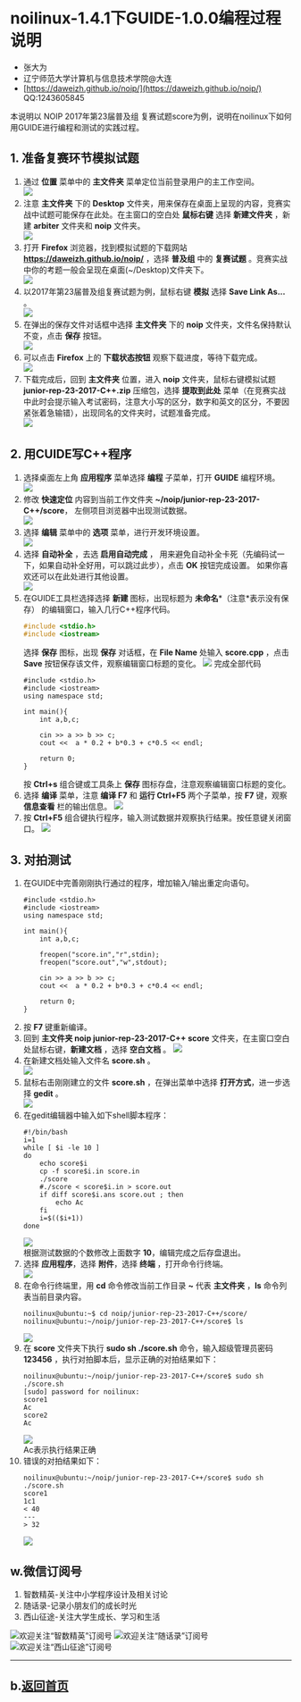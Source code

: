 # noilinux-1.4.1下GUIDE-1.0.0编程过程说明

- 张大为
- 辽宁师范大学计算机与信息技术学院@大连
- [https://daweizh.github.io/noip/](https://daweizh.github.io/noip/)  QQ:1243605845


本说明以 NOIP 2017年第23届普及组 复赛试题score为例，说明在noilinux下如何用GUIDE进行编程和测试的实践过程。

## 1. 准备复赛环节模拟试题

1. 通过 **位置** 菜单中的 **主文件夹** 菜单定位当前登录用户的主工作空间。   
	![](images/quest-01.png)
2. 注意 **主文件夹** 下的 **Desktop** 文件夹，用来保存在桌面上呈现的内容，竞赛实战中试题可能保存在此处。在主窗口的空白处 **鼠标右键** 选择 **新建文件夹** ，新建 **arbiter** 文件夹和 **noip** 文件夹。   
	![](images/quest-02.png)
3. 打开 **Firefox** 浏览器，找到模拟试题的下载网站 **https://daweizh.github.io/noip/** ，选择 **普及组** 中的 **复赛试题** 。竞赛实战中你的考题一般会呈现在桌面(~/Desktop)文件夹下。     
	![](images/quest-03.png)
4. 以2017年第23届普及组复赛试题为例，鼠标右键 **模拟** 选择 **Save Link As...** 。    
	![](images/quest-04.png)
5. 在弹出的保存文件对话框中选择 **主文件夹** 下的 **noip** 文件夹，文件名保持默认不变，点击 **保存** 按钮。   
	![](images/quest-05.png)
6. 可以点击 **Firefox** 上的 **下载状态按钮** 观察下载进度，等待下载完成。   
	![](images/quest-06.png)
7. 下载完成后，回到 **主文件夹** 位置，进入 **noip** 文件夹，鼠标右键模拟试题 **junior-rep-23-2017-C++.zip** 压缩包，选择 **提取到此处** 菜单（在竞赛实战中此时会提示输入考试密码，注意大小写的区分，数字和英文的区分，不要因紧张着急输错），出现同名的文件夹时，试题准备完成。   
	![](images/quest-07.png)


## 2. 用CUIDE写C++程序
1. 选择桌面左上角 **应用程序** 菜单选择 **编程** 子菜单，打开 **GUIDE** 编程环境。   
	![](images/guide-01.png)
2. 修改 **快速定位** 内容到当前工作文件夹 **~/noip/junior-rep-23-2017-C++/score**， 左侧项目浏览器中出现测试数据。   
	![](images/guide-02.png)
3. 选择 **编辑** 菜单中的 **选项** 菜单，进行开发环境设置。    
	![](images/guide-03.png)
4. 选择 **自动补全** ，去选 **启用自动完成** ， 用来避免自动补全卡死（先编码试一下，如果自动补全好用，可以跳过此步），点击 **OK** 按钮完成设置。 如果你喜欢还可以在此处进行其他设置。   
	![](images/guide-04.png)
5. 在GUIDE工具栏选择选择 **新建** 图标，出现标题为 **未命名**\*（注意\*表示没有保存） 的编辑窗口，输入几行C++程序代码。
	~~~cpp
    #include <stdio.h>
    #include <iostream>
	~~~
	选择 **保存** 图标，出现 **保存** 对话框，在 **File Name** 处输入 **score.cpp** ，点击 **Save** 按钮保存该文件，观察编辑窗口标题的变化。
	![](images/guide-05.png)
	完成全部代码
	~~~
    #include <stdio.h>
    #include <iostream>
    using namespace std;
    
    int main(){
        int a,b,c;
        
        cin >> a >> b >> c;
        cout <<  a * 0.2 + b*0.3 + c*0.5 << endl;
        
        return 0;
    }
	~~~
	按 **Ctrl+s** 组合键或工具条上 **保存** 图标存盘，注意观察编辑窗口标题的变化。
6. 选择 **编译** 菜单，注意 **编译 F7** 和 **运行 Ctrl+F5** 两个子菜单，按 **F7** 键，观察 **信息查看** 栏的输出信息。
	![](images/guide-06.png)
7. 按 **Ctrl+F5** 组合键执行程序，输入测试数据并观察执行结果。按任意键关闭窗口。
	![](images/guide-07.png)

## 3. 对拍测试

1. 在GUIDE中完善刚刚执行通过的程序，增加输入/输出重定向语句。
	~~~
	#include <stdio.h>
	#include <iostream>
	using namespace std;
	
	int main(){
		int a,b,c;
		
		freopen("score.in","r",stdin);
		freopen("score.out","w",stdout);
		
		cin >> a >> b >> c;
		cout <<  a * 0.2 + b*0.3 + c*0.4 << endl;
		
		return 0;
	}
	~~~
2. 按 **F7** 键重新编译。
3. 回到 **主文件夹 noip junior-rep-23-2017-C++ score** 文件夹，在主窗口空白处鼠标右键，**新建文档** ，选择 **空白文档** 。
	![](images/judge-01.png)
4. 在新建文档处输入文件名 **score.sh** 。    
	![](images/judge-02.png)
5. 鼠标右击刚刚建立的文件 **score.sh** ，在弹出菜单中选择 **打开方式**，进一步选择 **gedit** 。    
	![](images/judge-03.png)
6. 在gedit编辑器中输入如下shell脚本程序：
	~~~
    #!/bin/bash
    i=1
    while [ $i -le 10 ]
    do
        echo score$i
        cp -f score$i.in score.in
        ./score
        #./score < score$i.in > score.out
        if diff score$i.ans score.out ; then
            echo Ac
        fi
        i=$(($i+1))
    done
	~~~
	![](images/judge-04.png)   
	根据测试数据的个数修改上面数字 **10**，编辑完成之后存盘退出。
7. 选择 **应用程序**，选择 **附件**，选择 **终端** ，打开命令行终端。   
	![](images/judge-05.png)
8.  在命令行终端里，用 **cd** 命令修改当前工作目录 **~** 代表 **主文件夹** ，**ls** 命令列表当前目录内容。
	~~~
	noilinux@ubuntu:~$ cd noip/junior-rep-23-2017-C++/score/
	noilinux@ubuntu:~/noip/junior-rep-23-2017-C++/score$ ls
	~~~
	![](images/judge-06.png)
9. 在 **score** 文件夹下执行 **sudo sh ./score.sh** 命令，输入超级管理员密码 **123456** ，执行对拍脚本后，显示正确的对拍结果如下：    
	~~~
	noilinux@ubuntu:~/noip/junior-rep-23-2017-C++/score$ sudo sh ./score.sh
	[sudo] password for noilinux: 
	score1
	Ac
	score2
	Ac
	~~~
	![](images/judge-07.png)   
	Ac表示执行结果正确
10. 错误的对拍结果如下：    
	~~~
	noilinux@ubuntu:~/noip/junior-rep-23-2017-C++/score$ sudo sh ./score.sh
	score1
	1c1
	< 40
	---
	> 32
	~~~
	![](images/judge-08.png)

## w.微信订阅号

1. 智数精英-关注中小学程序设计及相关讨论
2. 随话录-记录小朋友们的成长时光
2. 西山征途-关注大学生成长、学习和生活

![欢迎关注“智数精英”订阅号](../../assets/me/img/idea8.jpg)
![欢迎关注“随话录”订阅号](../../assets/me/img/shl8.jpg)
![欢迎关注“西山征途”订阅号](../../assets/me/img/xszt8.jpg)

----------

## b.[返回首页](../../)
	
	

